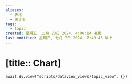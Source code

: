 ```yaml
---
aliases:
  - 表格
  - 统计表
tags:
  - topic
created: 星期五, 二月 23日 2024, 4:00:14 凌晨
last_modified: 星期日, 七月 7日 2024, 7:49:45 早上
---
```


# [title:: Chart]

```dataviewjs
await dv.view("scripts/dataview_views/topic_view", {})
```
